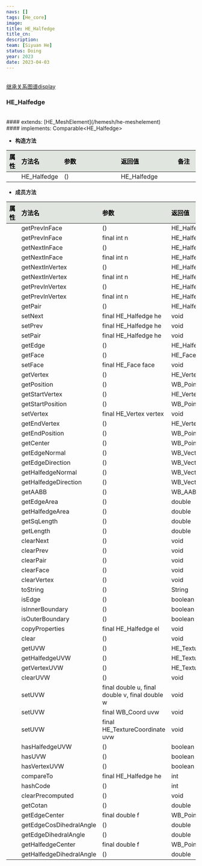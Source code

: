 ```yaml
---
navs: []
tags: [He_core]
image:
title: HE_Halfedge
title_cn:
description: 
team: [Siyuan He]
status: Doing
year: 2023
date: 2023-04-03
---
```

<style>
table th:first-of-type {
width:5%;
}
table th:nth-of-type(2) {
width:20%;
}
table th:nth-of-type(3) {
width:30%;
}
table th:nth-of-type(4) {
width:30%;
}
table th:nth-of-type(5) {
width:8cm;
}
table th {
color: rgba(0,0,0)!important;
font-weight: bold; /*加粗*/
/* text-align: center !important; 内容居中，加上 !important 避免被 Markdown 样式覆盖 */
background: rgba(224,229,223,10)!important; /*背景色*/
}
</style>
            

<br>
<a href="/display/hemesh" onclick="saveReferrer()">继承关系图谱display</a>
<script>
function saveReferrer() {
  var referrer ='HE_Halfedge';
  localStorage.setItem('referrer', referrer);
}
</script>

<br>

### HE_Halfedge

<br>
#### extends:   [HE_MeshElement](/hemesh/he-meshelement)
<br>
#### implements:  Comparable&lt;HE_Halfedge&gt;
<br>


- **构造方法**

| 属性   | 方法名         | 参数   | 返回值         | 备注   |
|:-----|:------------|:-----|:------------|:-----|
|      | HE_Halfedge | ()   | HE_Halfedge |      |

- **成员方法**

| 属性   | 方法名                      | 参数                                             | 返回值                  | 备注   |
|:-----|:-------------------------|:-----------------------------------------------|:---------------------|:-----|
|      | getPrevInFace            | ()                                             | HE_Halfedge          |      |
|      | getPrevInFace            | final int n                                    | HE_Halfedge          |      |
|      | getNextInFace            | ()                                             | HE_Halfedge          |      |
|      | getNextInFace            | final int n                                    | HE_Halfedge          |      |
|      | getNextInVertex          | ()                                             | HE_Halfedge          |      |
|      | getNextInVertex          | final int n                                    | HE_Halfedge          |      |
|      | getPrevInVertex          | ()                                             | HE_Halfedge          |      |
|      | getPrevInVertex          | final int n                                    | HE_Halfedge          |      |
|      | getPair                  | ()                                             | HE_Halfedge          |      |
|      | setNext                  | final HE_Halfedge he                           | void                 |      |
|      | setPrev                  | final HE_Halfedge he                           | void                 |      |
|      | setPair                  | final HE_Halfedge he                           | void                 |      |
|      | getEdge                  | ()                                             | HE_Halfedge          |      |
|      | getFace                  | ()                                             | HE_Face              |      |
|      | setFace                  | final HE_Face face                             | void                 |      |
|      | getVertex                | ()                                             | HE_Vertex            |      |
|      | getPosition              | ()                                             | WB_Point             |      |
|      | getStartVertex           | ()                                             | HE_Vertex            |      |
|      | getStartPosition         | ()                                             | WB_Point             |      |
|      | setVertex                | final HE_Vertex vertex                         | void                 |      |
|      | getEndVertex             | ()                                             | HE_Vertex            |      |
|      | getEndPosition           | ()                                             | WB_Point             |      |
|      | getCenter                | ()                                             | WB_Point             |      |
|      | getEdgeNormal            | ()                                             | WB_Vector            |      |
|      | getEdgeDirection         | ()                                             | WB_Vector            |      |
|      | getHalfedgeNormal        | ()                                             | WB_Vector            |      |
|      | getHalfedgeDirection     | ()                                             | WB_Vector            |      |
|      | getAABB                  | ()                                             | WB_AABB              |      |
|      | getEdgeArea              | ()                                             | double               |      |
|      | getHalfedgeArea          | ()                                             | double               |      |
|      | getSqLength              | ()                                             | double               |      |
|      | getLength                | ()                                             | double               |      |
|      | clearNext                | ()                                             | void                 |      |
|      | clearPrev                | ()                                             | void                 |      |
|      | clearPair                | ()                                             | void                 |      |
|      | clearFace                | ()                                             | void                 |      |
|      | clearVertex              | ()                                             | void                 |      |
|      | toString                 | ()                                             | String               |      |
|      | isEdge                   | ()                                             | boolean              |      |
|      | isInnerBoundary          | ()                                             | boolean              |      |
|      | isOuterBoundary          | ()                                             | boolean              |      |
|      | copyProperties           | final HE_Halfedge el                           | void                 |      |
|      | clear                    | ()                                             | void                 |      |
|      | getUVW                   | ()                                             | HE_TextureCoordinate |      |
|      | getHalfedgeUVW           | ()                                             | HE_TextureCoordinate |      |
|      | getVertexUVW             | ()                                             | HE_TextureCoordinate |      |
|      | clearUVW                 | ()                                             | void                 |      |
|      | setUVW                   | final double u, final double v, final double w | void                 |      |
|      | setUVW                   | final WB_Coord uvw                             | void                 |      |
|      | setUVW                   | final HE_TextureCoordinate uvw                 | void                 |      |
|      | hasHalfedgeUVW           | ()                                             | boolean              |      |
|      | hasUVW                   | ()                                             | boolean              |      |
|      | hasVertexUVW             | ()                                             | boolean              |      |
|      | compareTo                | final HE_Halfedge he                           | int                  |      |
|      | hashCode                 | ()                                             | int                  |      |
|      | clearPrecomputed         | ()                                             | void                 |      |
|      | getCotan                 | ()                                             | double               |      |
|      | getEdgeCenter            | final double f                                 | WB_Point             |      |
|      | getEdgeCosDihedralAngle  | ()                                             | double               |      |
|      | getEdgeDihedralAngle     | ()                                             | double               |      |
|      | getHalfedgeCenter        | final double f                                 | WB_Point             |      |
|      | getHalfedgeDihedralAngle | ()                                             | double               |      |